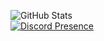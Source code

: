 ![GitHub Stats](https://github-readme-stats.vercel.app/api?username=mothzarella&count_private=true&show_icons=true&theme=tokyonight)
<br>
[![Discord Presence](https://lanyard.cnrad.dev/api/436187169481031705)](https://discord.com/users/436187169481031705)
